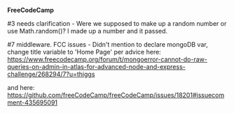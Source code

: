 **FreeCodeCamp**

#3 needs clarification - Were we supposed to make up a random number or use Math.random()? I made up a number and it passed.

#7 middleware. FCC issues - Didn't mention to declare mongoDB var, change title variable to 'Home Page' per advice here: https://www.freecodecamp.org/forum/t/mongoerror-cannot-do-raw-queries-on-admin-in-atlas-for-advanced-node-and-express-challenge/268294/7?u=thiggs

and here: https://github.com/freeCodeCamp/freeCodeCamp/issues/18201#issuecomment-435695091